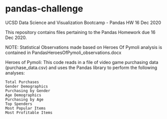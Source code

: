 # pandas-challenge

UCSD Data Science and Visualization Bootcamp - Pandas HW 16 Dec 2020


This repository contains files pertaining to the Pandas Homework due 16 Dec 2020.



NOTE: Statistical Observations made based on Heroes Of Pymoli analysis is contained in PandasHeroesOfPymoli_observations.docx




Heroes of Pymoli: This code reads in a file of video game purchasing data (purchase_data.csv) and uses the Pandas library to perform the following analyses:

    Total Purchases
    Gender Demographics
    Purchasing by Gender
    Age Demographics
    Purchasing by Age
    Top Spenders
    Most Popular Items
    Most Profitable Items

    
   
